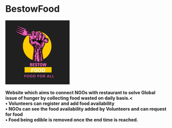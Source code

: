 # BestowFood
<img src ="https://github.com/jahnvisrivastava100/BestowFood/blob/main/image/img1.png" width="200px" height = "200px">

<b>Website which aims to connect NGOs with restaurant to solve Global issue of hunger by collecting food wasted on daily  basis.<b><<br> 
<b>• Volunteers can register and add food availability<br></b>
<b>• NGOs can see the food availability added by Volunteers and can request for food<br></b>
<b>• Food being edible is removed once the end time is reached.<br></b>


